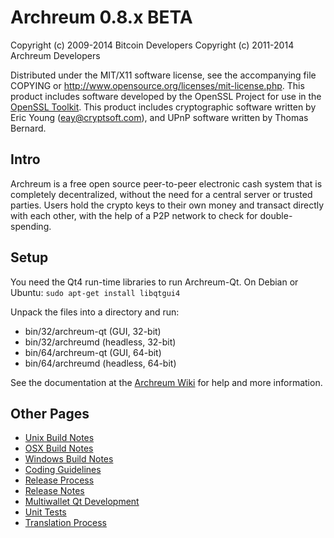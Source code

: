 Archreum 0.8.x BETA
====================

Copyright (c) 2009-2014 Bitcoin Developers
Copyright (c) 2011-2014 Archreum Developers

Distributed under the MIT/X11 software license, see the accompanying
file COPYING or http://www.opensource.org/licenses/mit-license.php.
This product includes software developed by the OpenSSL Project for use in the [OpenSSL Toolkit](http://www.openssl.org/). This product includes
cryptographic software written by Eric Young ([eay@cryptsoft.com](mailto:eay@cryptsoft.com)), and UPnP software written by Thomas Bernard.


Intro
---------------------
Archreum is a free open source peer-to-peer electronic cash system that is
completely decentralized, without the need for a central server or trusted
parties.  Users hold the crypto keys to their own money and transact directly
with each other, with the help of a P2P network to check for double-spending.


Setup
---------------------
You need the Qt4 run-time libraries to run Archreum-Qt. On Debian or Ubuntu:
	`sudo apt-get install libqtgui4`

Unpack the files into a directory and run:

- bin/32/archreum-qt (GUI, 32-bit)
- bin/32/archreumd (headless, 32-bit)
- bin/64/archreum-qt (GUI, 64-bit)
- bin/64/archreumd (headless, 64-bit)

See the documentation at the [Archreum Wiki](http://archreum.info)
for help and more information.


Other Pages
---------------------
- [Unix Build Notes](build-unix.md)
- [OSX Build Notes](build-osx.md)
- [Windows Build Notes](build-msw.md)
- [Coding Guidelines](coding.md)
- [Release Process](release-process.md)
- [Release Notes](release-notes.md)
- [Multiwallet Qt Development](multiwallet-qt.md)
- [Unit Tests](unit-tests.md)
- [Translation Process](translation_process.md)
